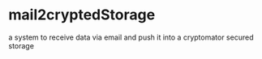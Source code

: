 # mail2cryptedStorage
a system to receive data via email and push it into a cryptomator secured storage
